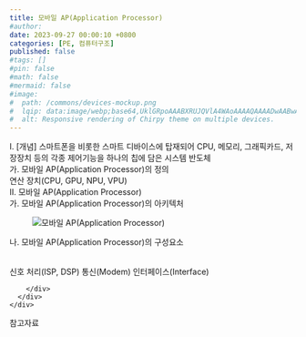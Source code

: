 ```yaml
---
title: 모바일 AP(Application Processor)
#author: 
date: 2023-09-27 00:00:10 +0800
categories: [PE, 컴퓨터구조]
published: false
#tags: []
#pin: false
#math: false
#mermaid: false
#image:
#  path: /commons/devices-mockup.png
#  lqip: data:image/webp;base64,UklGRpoAAABXRUJQVlA4WAoAAAAQAAAADwAABwAAQUxQSDIAAAARL0AmbZurmr57yyIiqE8oiG0bejIYEQTgqiDA9vqnsUSI6H+oAERp2HZ65qP/VIAWAFZQOCBCAAAA8AEAnQEqEAAIAAVAfCWkAALp8sF8rgRgAP7o9FDvMCkMde9PK7euH5M1m6VWoDXf2FkP3BqV0ZYbO6NA/VFIAAAA
#  alt: Responsive rendering of Chirpy theme on multiple devices.
---
```


<div class="post-wrap">
  <div class="para">
    <div class="para-title">
      I. [개념] 스마트폰을 비롯한 스마트 디바이스에 탑재되어 CPU, 메모리, 그래픽카드, 저장장치 등의 각종 제어기능을 하나의 칩에 담은 시스템 반도체
    </div>
    <div class="para-cntnt">
      <div class="para">
        <div class="para-title">
          가. 모바일 AP(Application Processor)의 정의
        </div>
        <div class="para-cntnt">
          연산 장치(CPU, GPU, NPU, VPU)
        </div>
      </div>
    </div>
  </div>
  
  <div class="para">
    <div class="para-title">
      II. 모바일 AP(Application Processor)
    </div>
    <div class="para-cntnt">
      <div class="para">
        <div class="para-title">
          가. 모바일 AP(Application Processor)의 아키텍처
        </div>
        <div class="para-cntnt">
          <figure class="post-figure">
            <img src="/assets/img/posts/모바일-AP(Application-Processor).png" alt="모바일 AP(Application Processor)">
<!--            <figcaption>Source: Unveiling the Metaverse: Exploring Emerging Trends, Multifaceted Perspectives, and Future Challenges</figcaption>-->
          </figure>
        </div>
      </div>
      <div class="para">
        <div class="para-title">
          나. 모바일 AP(Application Processor)의 구성요소
        </div>
        <div class="para-cntnt">
          <table class="post-table">
          </table>
          신호 처리(ISP, DSP)
통신(Modem)
인터페이스(Interface)

        </div>
      </div>
    </div>
  </div>

  <div class="refr-wrap">
    <div class="refr-title">
        참고자료
    </div>
    <ol class="refr-list">
    <!--    <li>(나현식, 최대선) <a target="_blank" href="https://scienceon.kisti.re.kr/commons/util/originalView.do?cn=JAKO202225948430499&oCn=JAKO202225948430499&dbt=JAKO&journal=NJOU00291864">메타버스 보안 위협 요소 및 대응 방안 검토</a></li>-->
    <!--    <li>(M. Uddin, S. Manickam, H. Ullah, M. Obaidat and A. Dandoush) <a target="_blank" href="https://ieeexplore.ieee.org/abstract/document/10138386">Unveiling the Metaverse: Exploring Emerging Trends, Multifaceted Perspectives, and Future Challenges</a></li>-->
    </ol>
  </div>
</div>
